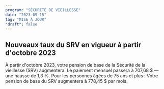 ```yaml
---
program: "SÉCURITÉ DE VIEILLESSE"
date: "2023-09-15"
tag: "MISE À JOUR"
"draft": false
---
```


## Nouveaux taux du SRV en vigueur à partir d'octobre 2023

À partir d'octobre 2023, votre pension de base de la Sécurité de la vieillesse (SRV) augmentera. Le paiement mensuel passera à 707,68 $ — une hausse de 1,3 %. Pour les personnes âgées de 75 ans et plus : Votre pension de base du SRV augmentera à 778,45 $ par mois.